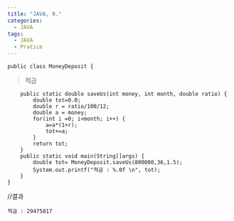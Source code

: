 ```yaml
---
title: "JAVA, 9."
categories:
  - JAVA
tags:
  - JAVA
  - Pratice
---
```


    public class MoneyDeposit {
        
>적금
        
        public static double saveUs(int money, int month, double ratio) {
            double tot=0.0;
            double r = ratio/100/12;
            double a = money;
            for(int i =0; i<month; i++) {
                a=a*(1+r);
                tot+=a;
            }
            return tot;
        }
        public static void main(String[]args) {
            double tot= MoneyDeposit.saveUs(800000,36,1.5);
            System.out.printf("적금 : %.0f \n", tot);
        }
    }

//결과

    적금 : 29475817 

